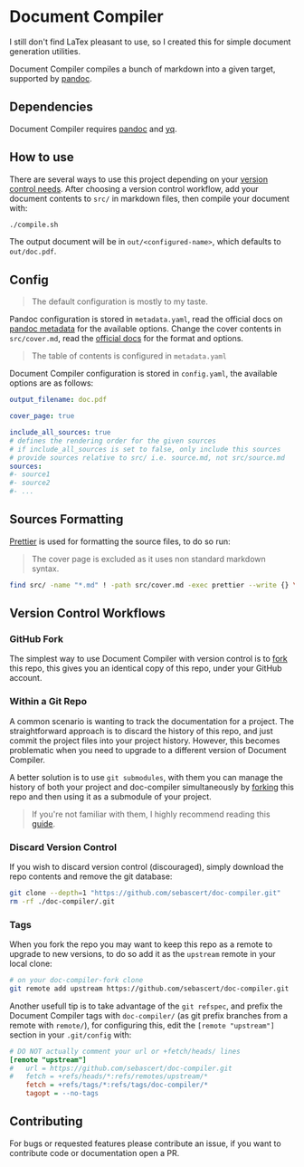 # Document Compiler

I still don't find LaTex pleasant to use, so I created this for simple document
generation utilities.

Document Compiler compiles a bunch of markdown into a given target, supported by
[pandoc](https://pandoc.org/).

## Dependencies

Document Compiler requires [pandoc](https://pandoc.org/installing.html) and
[yq](https://github.com/mikefarah/yq/#install).

## How to use

There are several ways to use this project depending on your
[version control needs](#version-control-workflows). After choosing a version
control workflow, add your document contents to `src/` in markdown files, then
compile your document with:

```bash
./compile.sh
```

The output document will be in `out/<configured-name>`, which defaults to
`out/doc.pdf`.

## Config

> The default configuration is mostly to my taste.

Pandoc configuration is stored in `metadata.yaml`, read the official docs on
[pandoc metadata](https://pandoc.org/MANUAL.html#metadata-variables) for the
available options. Change the cover contents in `src/cover.md`, read the
[official docs](https://pandoc.org/MANUAL.html#extension-pandoc_title_block) for
the format and options.

> The table of contents is configured in `metadata.yaml`

Document Compiler configuration is stored in `config.yaml`, the available
options are as follows:

```yaml
output_filename: doc.pdf

cover_page: true

include_all_sources: true
# defines the rendering order for the given sources
# if include_all_sources is set to false, only include this sources
# provide sources relative to src/ i.e. source.md, not src/source.md
sources:
#- source1
#- source2
#- ...
```

## Sources Formatting

[Prettier](https://prettier.io/) is used for formatting the source files, to do
so run:

> The cover page is excluded as it uses non standard markdown syntax.

```bash
find src/ -name "*.md" ! -path src/cover.md -exec prettier --write {} \;
```

## Version Control Workflows

### GitHub Fork

The simplest way to use Document Compiler with version control is to
[fork](https://docs.github.com/en/pull-requests/collaborating-with-pull-requests/working-with-forks/about-forks)
this repo, this gives you an identical copy of this repo, under your GitHub
account.

### Within a Git Repo

A common scenario is wanting to track the documentation for a project. The
straightforward approach is to discard the history of this repo, and just commit
the project files into your project history. However, this becomes problematic
when you need to upgrade to a different version of Document Compiler.

A better solution is to use `git submodules`, with them you can manage the
history of both your project and doc-compiler simultaneously by
[forking](#github-fork) this repo and then using it as a submodule of your
project.

> If you're not familiar with them, I highly recommend reading this
> [guide](https://git-scm.com/book/en/v2/Git-Tools-Submodules).

### Discard Version Control

If you wish to discard version control (discouraged), simply download the repo
contents and remove the git database:

```bash
git clone --depth=1 "https://github.com/sebascert/doc-compiler.git"
rm -rf ./doc-compiler/.git
```

### Tags

When you fork the repo you may want to keep this repo as a remote to upgrade to
new versions, to do so add it as the `upstream` remote in your local clone:

```bash
# on your doc-compiler-fork clone
git remote add upstream https://github.com/sebascert/doc-compiler.git
```

Another usefull tip is to take advantage of the `git refspec`, and prefix the
Document Compiler tags with `doc-compiler/` (as git prefix branches from a
remote with `remote/`), for configuring this, edit the `[remote "upstream"]`
section in your `.git/config` with:

```ini
# DO NOT actually comment your url or +fetch/heads/ lines
[remote "upstream"]
#	url = https://github.com/sebascert/doc-compiler.git
#	fetch = +refs/heads/*:refs/remotes/upstream/*
	fetch = +refs/tags/*:refs/tags/doc-compiler/*
	tagopt = --no-tags
```

## Contributing

For bugs or requested features please contribute an issue, if you want to
contribute code or documentation open a PR.
